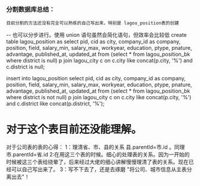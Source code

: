 ### 分割数据库总结：

	目前分割的方法还没有完全可以熟练的自己写出来，特别是 lagou_position表的创建


-- 也可以分步进行。使用 union 语句虽然会简化语句，但效率会比较低
create table lagou_position as
select pid, cid as city, company_id as company, position, field, salary_min, salary_max, workyear, education, ptype, pnature, advantage, published_at, updated_at
from (select * from lagou_position_bk where district is null) p
  join lagou_city c on c.city like concat(p.city, '%') and c.district is null;

insert into lagou_position
select pid, cid as city, company_id as company, position, field, salary_min, salary_max, workyear, education, ptype, pnature, advantage, published_at, updated_at
from (select * from lagou_position_bk where district is not null) p
  join lagou_city c on c.city like concat(p.city, '%') and c.district like concat(p.district, '%');


# 对于这个表目前还没能理解。


对于公司表的表的心得：
1：理清省、市、县的关系 县.parentId=市.id 。同理 市.parentId=省.id
2:在用这三个表的时候。细心的处理表的关系。因为一开始的时候被这三个表给绕晕了，后来经过大佬的细心讲解慢慢理清了表的关系。现在已经可以自己写出来了。
3：写不下去了，还是去琢磨 "将公司、城市信息从主表分离出去"！	
